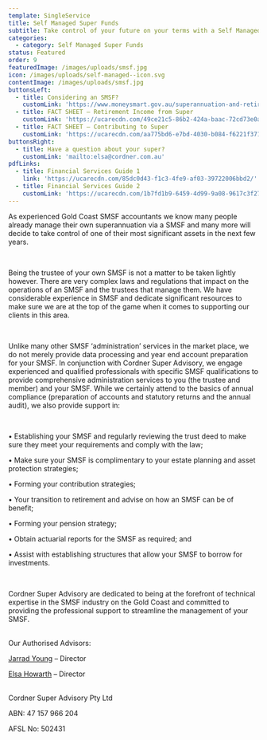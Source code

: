 ```yaml
---
template: SingleService
title: Self Managed Super Funds
subtitle: Take control of your future on your terms with a Self Managed Super Fund
categories:
  - category: Self Managed Super Funds
status: Featured
order: 9
featuredImage: /images/uploads/smsf.jpg
icon: /images/uploads/self-managed--icon.svg
contentImage: /images/uploads/smsf.jpg
buttonsLeft:
  - title: Considering an SMSF?
    customLink: 'https://www.moneysmart.gov.au/superannuation-and-retirement/self-managed-super-fund-smsf'
  - title: FACT SHEET – Retirement Income from Super
    customLink: 'https://ucarecdn.com/49ce21c5-86b2-424a-baac-72cd73e0a88b/FactSheetRetirementIncomeYourOptions'
  - title: FACT SHEET – Contributing to Super
    customLink: 'https://ucarecdn.com/aa775bd6-e7bd-4030-b084-f6221f37159d/FactSheetContributingtoSuper'
buttonsRight:
  - title: Have a question about your super?
    customLink: 'mailto:elsa@cordner.com.au'
pdfLinks:
  - title: Financial Services Guide 1
    link: 'https://ucarecdn.com/85dc0d43-f1c3-4fe9-af03-39722006bbd2/'
  - title: Financial Services Guide 2
    customLink: 'https://ucarecdn.com/1b7fd1b9-6459-4d99-9a08-9617c3f27cc0/'
---
```


As experienced Gold Coast SMSF accountants we know many people already manage their own superannuation via a SMSF and many more will decide to take control of one of their most significant assets in the next few years.

<br />

Being the trustee of your own SMSF is not a matter to be taken lightly however. There are very complex laws and regulations that impact on the operations of an SMSF and the trustees that manage them. We have considerable experience in SMSF and dedicate significant resources to make sure we are at the top of the game when it comes to supporting our clients in this area.

<br />

Unlike many other SMSF ‘administration’ services in the market place, we do not merely provide data processing and year end account preparation for your SMSF. In conjunction with Cordner Super Advisory, we engage experienced and qualified professionals with specific SMSF qualifications to provide comprehensive administration services to you (the trustee and member) and your SMSF. While we certainly attend to the basics of annual compliance (preparation of accounts and statutory returns and the annual audit), we also provide support in:

<br />

• Establishing your SMSF and regularly reviewing the trust deed to make sure they meet your requirements and comply with the law;

• Make sure your SMSF is complimentary to your estate planning and asset protection strategies;

• Forming your contribution strategies;

• Your transition to retirement and advise on how an SMSF can be of benefit;

• Forming your pension strategy;

• Obtain actuarial reports for the SMSF as required; and

• Assist with establishing structures that allow your SMSF to borrow for investments.

<br />

Cordner Super Advisory are dedicated to being at the forefront of technical expertise in the SMSF industry on the Gold Coast and committed to providing the professional support to streamline the management of your SMSF.

<br />
Our Authorised Advisors:

[Jarrad Young](https://cordner.netlify.com/team/jarrad-young/) – Director

[Elsa Howarth](https://cordner.netlify.com/team/elsa-howarth/) – Director

<br />
Cordner Super Advisory Pty Ltd

ABN: 47 157 966 204

AFSL No: 502431
